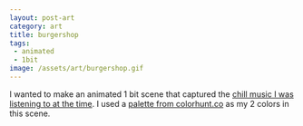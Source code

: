 ```yaml
---
layout: post-art
category: art
title: burgershop
tags:
 - animated
 - 1bit
image: /assets/art/burgershop.gif
---
```


I wanted to make an animated 1 bit scene that captured the [chill music I was listening to at the time](https://www.youtube.com/watch?v=RzxWRobX2jg&list=RDcCaIZA0QYM4&index=8). I used a [palette from colorhunt.co](https://colorhunt.co/palette/178346) as my 2 colors in this scene.
